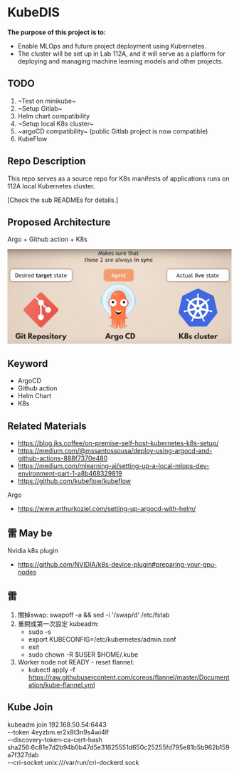 # KubeDIS

**The purpose of this project is to:**

- Enable MLOps and future project deployment using Kubernetes.
- The cluster will be set up in Lab 112A, and it will serve as a platform for deploying and managing machine learning models and other projects.

## TODO

1. ~Test on minikube~
2. ~Setup Gitlab~
3. Helm chart compatibility
4. ~Setup local K8s cluster~
5. ~argoCD compatibility~ (public Gitlab project is now compatible)
6. KubeFlow

## Repo Description

This repo serves as a source repo for K8s manifests of applications runs on 112A local Kubernetes cluster.

[Check the sub READMEs for details.]

## Proposed Architecture

Argo + Github action + K8s

![Alt text](<Desired target state.png>)

## Keyword

- ArgoCD
- Github action
- Helm Chart
- K8s

## Related Materials

- https://blog.jks.coffee/on-premise-self-host-kubernetes-k8s-setup/
- https://medium.com/@mssantossousa/deploy-using-argocd-and-github-actions-888f7370e480
- https://medium.com/mlearning-ai/setting-up-a-local-mlops-dev-environment-part-1-a8b468329819
- https://github.com/kubeflow/kubeflow

Argo
- https://www.arthurkoziel.com/setting-up-argocd-with-helm/

## 雷 May be

Nvidia k8s plugin

- https://github.com/NVIDIA/k8s-device-plugin#preparing-your-gpu-nodes


## 雷
1. 關掉swap: swapoff -a && sed -i '/swap/d' /etc/fstab
2. 重開或第一次設定 kubeadm: 
    - sudo -s 
    - export KUBECONFIG=/etc/kubernetes/admin.conf
    - exit
    - sudo chown -R $USER $HOME/.kube
3. Worker node not READY - reset flannel:
    - kubectl apply -f https://raw.githubusercontent.com/coreos/flannel/master/Documentation/kube-flannel.yml


##  Kube Join
kubeadm join 192.168.50.54:6443 \
--token 4eyzbm.er2x8t3n9s4wi4lf \
--discovery-token-ca-cert-hash sha256:6c81e7d2b94b0b47d5e31625551d650c25255fd795e81b5b962b159a7f327dab \
--cri-socket unix:///var/run/cri-dockerd.sock
